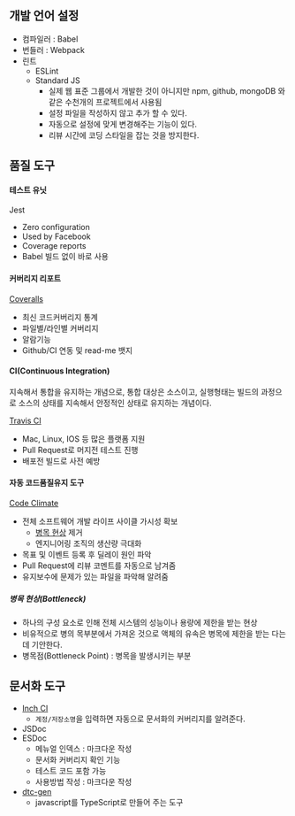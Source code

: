 ## 개발 언어 설정
- 컴파일러 : Babel
- 번들러 : Webpack
- 린트
  - ESLint
  - Standard JS
    - 실제 웹 표준 그룹에서 개발한 것이 아니지만 npm, github, mongoDB 와 같은 수천개의 프로젝트에서 사용됨
    - 설정 파일을 작성하지 않고 추가 할 수 있다.
    - 자동으로 설정에 맞게 변경해주는 기능이 있다.
    - 리뷰 시간에 코딩 스타일을 잡는 것을 방지한다.

## 품질 도구
#### 테스트 유닛
Jest
- Zero configuration
- Used by Facebook
- Coverage reports
- Babel 빌드 없이 바로 사용

#### 커버리지 리포트
[Coveralls](https://coveralls.io/)
  - 최신 코드커버리지 통계
  - 파일별/라인별 커버리지
  - 알람기능
  - Github/CI 연동 및 read-me 뱃지

#### CI(Continuous Integration)
지속해서 통합을 유지하는 개념으로, 통합 대상은 소스이고, 실행형태는 빌드의 과정으로 소스의 상태를 지속해서 안정적인 상태로 유지하는 개념이다.

[Travis CI](https://travis-ci.org/)
  - Mac, Linux, IOS 등 많은 플랫폼 지원
  - Pull Request로 머지전 테스트 진행
  - 배포전 빌드로 사전 예방

#### 자동 코드품질유지 도구
[Code Climate](https://codeclimate.com/)
- 전체 소프트웨어 개발 라이프 사이클 가시성 확보
  - [병목 현상](#병목-현상) 제거
  - 엔지니어링 조직의 생산량 극대화
- 목표 및 이벤트 등록 후 딜레이 원인 파악
- Pull Request에 리뷰 코멘트를 자동으로 남겨줌
- 유지보수에 문제가 있는 파일을 파악해 알려줌

##### 병목 현상(Bottleneck)
- 하나의 구성 요소로 인해 전체 시스템의 성능이나 용량에 제한을 받는 현상
- 비유적으로 병의 목부분에서 가져온 것으로 액체의 유속은 병목에 제한을 받는 다는 데 기안한다.
- 병목점(Bottleneck Point) : 병목을 발생시키는 부분

## 문서화 도구
- [Inch CI](https://inch-ci.org/)
  - `계정/저장소명`을 입력하면 자동으로 문서화의 커버리지를 알려준다.
- JSDoc
- ESDoc
  - 메뉴얼 인덱스 : 마크다운 작성
  - 문서화 커버리지 확인 기능
  - 테스트 코드 포함 가능
  - 사용방법 작성 : 마크다운 작성
- [dtc-gen](https://www.npmjs.com/package/dts-gen)
  - javascript를 TypeScript로 만들어 주는 도구